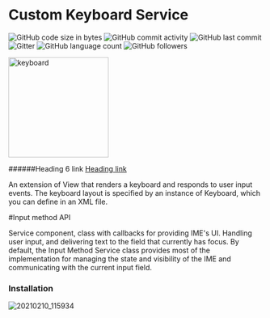 # Custom Keyboard Service

<img alt="GitHub code size in bytes" src="https://img.shields.io/github/languages/code-size/GalShashua/Custom-Keyboard-Service"> <img alt="GitHub commit activity" src="https://img.shields.io/github/commit-activity/m/GalShashua/Custom-Keyboard-Service?color=%2301ff88"> <img alt="GitHub last commit" src="https://img.shields.io/github/last-commit/GalShashua/Custom-Keyboard-Service?color=%23011f88"> <img alt="Gitter" src="https://img.shields.io/gitter/room/GalShashua/Custom-Keyboard-Service?color=%23ff0000"> <img alt="GitHub language count" src="https://img.shields.io/github/languages/count/GalShashua/Custom-Keyboard-Service?color=%2300ffff"> <img alt="GitHub followers" src="https://img.shields.io/github/followers/GalShashua?label=Follow&style=social">


<img width="198" alt="keyboard" src="https://user-images.githubusercontent.com/56959832/107496154-a3f76580-6b99-11eb-9cb0-2d9d382b44a3.png">

######Heading 6 link [Heading link](https://github.com/pandao/editor.md "Heading link")

An extension of View that renders a keyboard and responds to user input events. The keyboard layout is specified by an instance of Keyboard, which you can define in an XML file.

#Input method API

Service component, class with callbacks for providing IME's UI.
Handling user input, and delivering text to the field that currently has focus. By default, the Input Method Service class provides most of the implementation for managing the state and visibility of the IME and communicating with the current input field.

### Installation
![20210210_115934](https://user-images.githubusercontent.com/56959832/107494472-82957a00-6b97-11eb-9a38-7a0f941dc047.gif)
